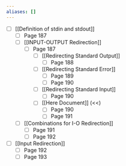 ```yaml
---
aliases: []
---
```


- [ ] [[Definition of stdin and stdout]]
	- [ ] Page 187
	- [ ] [[INPUT-OUTPUT Redirection]]
		- [ ] Page 187
			- [ ] [[Redirecting Standard Output]]
				- [ ] Page 188
			- [ ] [[Redirecting Standard Error]]
				- [ ] Page 189
				- [ ] Page 190
			- [ ] [[Redirecting Standard Input]]
				- [ ] Page 190
			- [ ] [[Here Document]] (<<)
				- [ ] Page 190
				- [ ] Page 191
	- [ ] [[Combinations for I-O Redirection]]
		- [ ] Page 191
		- [ ] Page 192
- [ ] [[Input Redirection]]
	- [ ] Page 192
	- [ ] Page 193